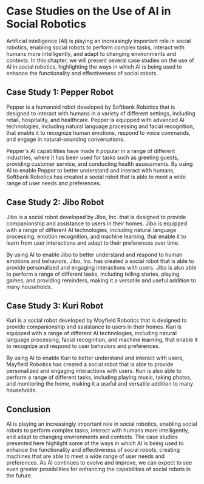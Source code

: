 Case Studies on the Use of AI in Social Robotics
============================================================================================

Artificial intelligence (AI) is playing an increasingly important role in social robotics, enabling social robots to perform complex tasks, interact with humans more intelligently, and adapt to changing environments and contexts. In this chapter, we will present several case studies on the use of AI in social robotics, highlighting the ways in which AI is being used to enhance the functionality and effectiveness of social robots.

Case Study 1: Pepper Robot
--------------------------

Pepper is a humanoid robot developed by Softbank Robotics that is designed to interact with humans in a variety of different settings, including retail, hospitality, and healthcare. Pepper is equipped with advanced AI technologies, including natural language processing and facial recognition, that enable it to recognize human emotions, respond to voice commands, and engage in natural-sounding conversations.

Pepper's AI capabilities have made it popular in a range of different industries, where it has been used for tasks such as greeting guests, providing customer service, and conducting health assessments. By using AI to enable Pepper to better understand and interact with humans, Softbank Robotics has created a social robot that is able to meet a wide range of user needs and preferences.

Case Study 2: Jibo Robot
------------------------

Jibo is a social robot developed by Jibo, Inc. that is designed to provide companionship and assistance to users in their homes. Jibo is equipped with a range of different AI technologies, including natural language processing, emotion recognition, and machine learning, that enable it to learn from user interactions and adapt to their preferences over time.

By using AI to enable Jibo to better understand and respond to human emotions and behaviors, Jibo, Inc. has created a social robot that is able to provide personalized and engaging interactions with users. Jibo is also able to perform a range of different tasks, including telling stories, playing games, and providing reminders, making it a versatile and useful addition to many households.

Case Study 3: Kuri Robot
------------------------

Kuri is a social robot developed by Mayfield Robotics that is designed to provide companionship and assistance to users in their homes. Kuri is equipped with a range of different AI technologies, including natural language processing, facial recognition, and machine learning, that enable it to recognize and respond to user behaviors and preferences.

By using AI to enable Kuri to better understand and interact with users, Mayfield Robotics has created a social robot that is able to provide personalized and engaging interactions with users. Kuri is also able to perform a range of different tasks, including playing music, taking photos, and monitoring the home, making it a useful and versatile addition to many households.

Conclusion
----------

AI is playing an increasingly important role in social robotics, enabling social robots to perform complex tasks, interact with humans more intelligently, and adapt to changing environments and contexts. The case studies presented here highlight some of the ways in which AI is being used to enhance the functionality and effectiveness of social robots, creating machines that are able to meet a wide range of user needs and preferences. As AI continues to evolve and improve, we can expect to see even greater possibilities for enhancing the capabilities of social robots in the future.
